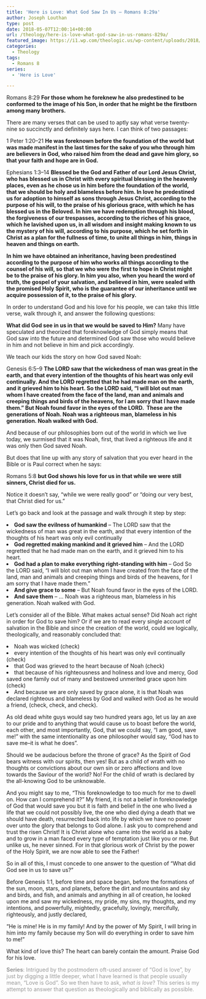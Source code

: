 ```yaml
---
title: 'Here is Love: What God Saw In Us – Romans 8:29a'
author: Joseph Louthan
type: post
date: 2018-05-07T12:00:14+00:00
url: /theology/here-is-love-what-god-saw-in-us-romans-829a/
featured_image: https://i1.wp.com/theologic.us/wp-content/uploads/2018/05/X-Men-Apocalypse-Time-Period-1983-Cerebro-Photo.jpg?resize=600%2C316
categories:
  - Theology
tags:
  - Romans 8
series:
  - 'Here is Love'

---
```

<span style="font-weight: 400;">Romans 8:29</span> **For those whom he foreknew he also predestined to be conformed to the image of his Son, in order that he might be the firstborn among many brothers.** 

<span style="font-weight: 400;">There are many verses that can be used to aptly say what verse twenty-nine so succinctly and definitely says here. I can think of two passages:</span>

<span style="font-weight: 400;">1 Peter 1:20–21 </span>**He was foreknown before the foundation of the world but was made manifest in the last times for the sake of you who through him are believers in God, who raised him from the dead and gave him glory, so that your faith and hope are in God.**

<span style="font-weight: 400;">Ephesians 1:3–14 </span>**Blessed be the God and Father of our Lord Jesus Christ, who has blessed us in Christ with every spiritual blessing in the heavenly places, even as he chose us in him before the foundation of the world, that we should be holy and blameless before him. In love he predestined us for adoption to himself as sons through Jesus Christ, according to the purpose of his will, to the praise of his glorious grace, with which he has blessed us in the Beloved. In him we have redemption through his blood, the forgiveness of our trespasses, according to the riches of his grace, which he lavished upon us, in all wisdom and insight making known to us the mystery of his will, according to his purpose, which he set forth in Christ as a plan for the fullness of time, to unite all things in him, things in heaven and things on earth.** 

**In him we have obtained an inheritance, having been predestined according to the purpose of him who works all things according to the counsel of his will, so that we who were the first to hope in Christ might be to the praise of his glory. In him you also, when you heard the word of truth, the gospel of your salvation, and believed in him, were sealed with the promised Holy Spirit, who is the guarantee of our inheritance until we acquire possession of it, to the praise of his glory.**

<span style="font-weight: 400;">In order to understand God and his love for his people, we can take this little verse, walk through it, and answer the following questions:</span>

**What did God see in us in that we would be saved to Him?** <span style="font-weight: 400;">Many have speculated and theorized that foreknowledge of God simply means that God saw into the future and determined God saw those who would believe in him and not believe in him and pick accordingly. </span>

<span style="font-weight: 400;">We teach our kids the story on how God saved Noah:</span>

<span style="font-weight: 400;">Genesis 6:5–9 </span>**The LORD saw that the wickedness of man was great in the earth, and that every intention of the thoughts of his heart was only evil continually. And the LORD regretted that he had made man on the earth, and it grieved him to his heart. So the LORD said, “I will blot out man whom I have created from the face of the land, man and animals and creeping things and birds of the heavens, for I am sorry that I have made them.” But Noah found favor in the eyes of the LORD.  These are the generations of Noah. Noah was a righteous man, blameless in his generation. Noah walked with God.**

<span style="font-weight: 400;">And because of our philosophies born out of the world in which we live today, we surmised that it was Noah, first, that lived a righteous life and it was only then God saved Noah.</span>

But does that line up with any story of salvation that you ever heard in the Bible or is Paul correct when he says:

<span style="font-weight: 400;">Romans 5:8</span> **but God shows his love for us in that while we were still sinners, Christ died for us.**

Notice it doesn&#8217;t say, &#8220;while we were really good&#8221; or &#8220;doing our very best, that Christ died for us.&#8221;

<span style="font-weight: 400;">Let’s go back and look at the passage and walk through it step by step:</span>

<li style="font-weight: 400;">
  <span style="font-weight: 400;"><strong>God saw the evilness of humankind</strong> &#8211; The LORD saw that the wickedness of man was great in the earth, and that every intention of the thoughts of his heart was only evil continually</span>
</li>
<li style="font-weight: 400;">
  <span style="font-weight: 400;"><strong>God regretted making mankind and it grieved him</strong> &#8211; And the LORD regretted that he had made man on the earth, and it grieved him to his heart.</span>
</li>
<li style="font-weight: 400;">
  <span style="font-weight: 400;"><strong>God had a plan to make everything right-standing with him</strong> &#8211; God So the LORD said, “I will blot out man whom I have created from the face of the land, man and animals and creeping things and birds of the heavens, for I am sorry that I have made them.”</span>
</li>
<li style="font-weight: 400;">
  <span style="font-weight: 400;"><strong>And give grace to some</strong> &#8211; But Noah found favor in the eyes of the LORD. </span>
</li>
<li style="font-weight: 400;">
  <span style="font-weight: 400;"><strong>And save them</strong> &#8211; … Noah was a righteous man, blameless in his generation. Noah walked with God.</span>
</li>

<span style="font-weight: 400;">Let’s consider all of the Bible. What makes actual sense? Did Noah act right in order for God to save him? Or if we are to read every single account of salvation in the Bible and since the creation of the world, could we logically, theologically, and reasonably concluded that:</span>

<li style="font-weight: 400;">
  <span style="font-weight: 400;">Noah was wicked (check)</span>
</li>
<li style="font-weight: 400;">
  <span style="font-weight: 400;">every intention of the thoughts of his heart was only evil continually (check)</span>
</li>
<li style="font-weight: 400;">
  <span style="font-weight: 400;">that God was grieved to the heart because of Noah (check)</span>
</li>
<li style="font-weight: 400;">
  <span style="font-weight: 400;">that because of his righteousness and holiness and love and mercy, God saved one family out of many and bestowed unmerited grace upon him (check)</span>
</li>
<li style="font-weight: 400;">
  <span style="font-weight: 400;">And because we are only saved by grace alone, it is that Noah was declared righteous and blameless by God and walked with God as he would a friend, (check, check, and check).</span>
</li>

<span style="font-weight: 400;">As old dead white guys would say two hundred years ago, let us lay an axe to our pride and to anything that would cause us to boast before the world, each other, and most importantly, God, that we could say, “I am good, save me!” with the same intentionality as one philosopher would say, “God has to save me&#8211;it is what he does”. </span>

<span style="font-weight: 400;">Should we be audacious before the throne of grace? As the Spirit of God bears witness with our spirits, then yes! But as a child of wrath with no thoughts or convictions about our own sin or zero affections and love towards the Saviour of the world? No! For the child of wrath is declared by the all-knowing God to be unknowable.</span>

<span style="font-weight: 400;">And you might say to me, “This foreknowledge to too much for me to dwell on. How can I comprehend it?” My friend, it is not a belief in foreknowledge of God that would save you but it is faith and belief in the one who lived a life that we could not possibly live, the one who died dying a death that we should have death, resurrected back into life by which we have no power over unto the glory that belongs to God alone. I ask you to comprehend and trust the risen Christ! It is Christ alone who came into the world as a baby and to grow in a man faced every type of temptation just like you or me. But unlike us, he never sinned. For in that glorious work of Christ by the power of the Holy Spirit, we are now able to see the Father!</span>

<span style="font-weight: 400;">So in all of this, I must concede to one answer to the question of “What did God see in us to save us?”</span>

<span style="font-weight: 400;">Before Genesis 1:1, before time and space began, before the formations of the sun, moon, stars, and planets, before the dirt and mountains and sky and birds, and fish, and animals and anything in all of creation, he looked upon me and saw my wickedness, my pride, my sins, my thoughts, and my intentions, and powerfully, mightedly, gracefully, lovingly, mercifully, righteously, and justly declared,</span>

<span style="font-weight: 400;">“He is mine! He is in my family! And by the power of My Spirit, I will bring in him into my family because my Son will do everything in order to save him to me!”</span>

<span style="font-weight: 400;">What kind of love this? The heart can barely contain the amount. Praise God for his love.</span>

<span style="color: #999999;"><b>Series</b><span style="font-weight: 400;">: Intrigued by the postmodern oft-used answer of “God is love”, by just by digging a little deeper, what I have learned is that people usually mean, “Love is God”. So we then have to ask, </span><i><span style="font-weight: 400;">what is love</span></i><span style="font-weight: 400;">? This series is my attempt to answer that question as theologically and biblically as possible.</span></span>